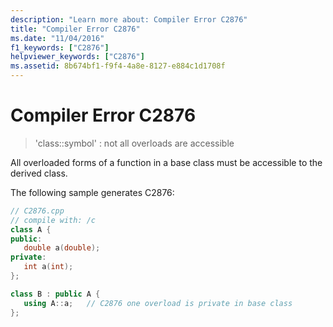 ```yaml
---
description: "Learn more about: Compiler Error C2876"
title: "Compiler Error C2876"
ms.date: "11/04/2016"
f1_keywords: ["C2876"]
helpviewer_keywords: ["C2876"]
ms.assetid: 8b674bf1-f9f4-4a8e-8127-e884c1d1708f
---
```

# Compiler Error C2876

> 'class::symbol' : not all overloads are accessible

All overloaded forms of a function in a base class must be accessible to the derived class.

The following sample generates C2876:

```cpp
// C2876.cpp
// compile with: /c
class A {
public:
   double a(double);
private:
   int a(int);
};

class B : public A {
   using A::a;   // C2876 one overload is private in base class
};
```
